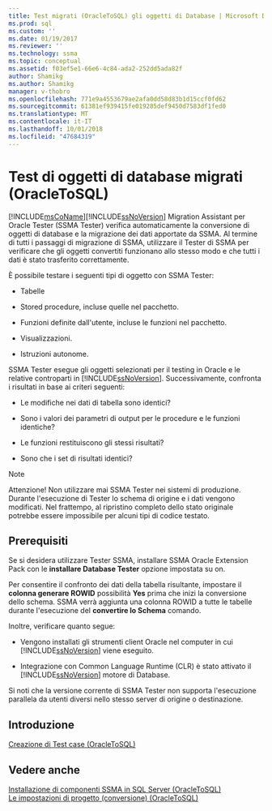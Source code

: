 ```yaml
---
title: Test migrati (OracleToSQL) gli oggetti di Database | Microsoft Docs
ms.prod: sql
ms.custom: ''
ms.date: 01/19/2017
ms.reviewer: ''
ms.technology: ssma
ms.topic: conceptual
ms.assetid: f03ef5e1-66e6-4c84-ada2-252dd5ada82f
author: Shamikg
ms.author: Shamikg
manager: v-thobro
ms.openlocfilehash: 771e9a4553679ae2afa0dd58d83b1d15ccf0fd62
ms.sourcegitcommit: 61381ef939415fe019285def9450d7583df1fed0
ms.translationtype: MT
ms.contentlocale: it-IT
ms.lasthandoff: 10/01/2018
ms.locfileid: "47684319"
---
```

# <a name="testing-migrated-database-objects-oracletosql"></a>Test di oggetti di database migrati (OracleToSQL)
[!INCLUDE[msCoName](../../includes/msconame_md.md)][!INCLUDE[ssNoVersion](../../includes/ssnoversion-md.md)] Migration Assistant per Oracle Tester (SSMA Tester) verifica automaticamente la conversione di oggetti di database e la migrazione dei dati apportate da SSMA. Al termine di tutti i passaggi di migrazione di SSMA, utilizzare il Tester di SSMA per verificare che gli oggetti convertiti funzionano allo stesso modo e che tutti i dati è stato trasferito correttamente.  
  
È possibile testare i seguenti tipi di oggetto con SSMA Tester:  
  
-   Tabelle  
  
-   Stored procedure, incluse quelle nel pacchetto.  
  
-   Funzioni definite dall'utente, incluse le funzioni nel pacchetto.  
  
-   Visualizzazioni.  
  
-   Istruzioni autonome.  
  
SSMA Tester esegue gli oggetti selezionati per il testing in Oracle e le relative controparti in [!INCLUDE[ssNoVersion](../../includes/ssnoversion-md.md)]. Successivamente, confronta i risultati in base ai criteri seguenti:  
  
-   Le modifiche nei dati di tabella sono identici?  
  
-   Sono i valori dei parametri di output per le procedure e le funzioni identiche?  
  
-   Le funzioni restituiscono gli stessi risultati?  
  
-   Sono che i set di risultati identici?  
  
> [!NOTE]  
> Attenzione! Non utilizzare mai SSMA Tester nei sistemi di produzione. Durante l'esecuzione di Tester lo schema di origine e i dati vengono modificati. Nel frattempo, al ripristino completo dello stato originale potrebbe essere impossibile per alcuni tipi di codice testato.  
  
## <a name="prerequisites"></a>Prerequisiti  
Se si desidera utilizzare Tester SSMA, installare SSMA Oracle Extension Pack con le **installare Database Tester** opzione impostata su on.  
  
Per consentire il confronto dei dati della tabella risultante, impostare il **colonna generare ROWID** possibilità **Yes** prima che inizi la conversione dello schema. SSMA verrà aggiunta una colonna ROWID a tutte le tabelle durante l'esecuzione del **convertire lo Schema** comando.  
  
Inoltre, verificare quanto segue:  
  
-   Vengono installati gli strumenti client Oracle nel computer in cui [!INCLUDE[ssNoVersion](../../includes/ssnoversion-md.md)] viene eseguito.  
  
-   Integrazione con Common Language Runtime (CLR) è stato attivato il [!INCLUDE[ssNoVersion](../../includes/ssnoversion-md.md)] motore di Database.  
  
Si noti che la versione corrente di SSMA Tester non supporta l'esecuzione parallela da utenti diversi nello stesso server di origine o destinazione.  
  
## <a name="getting-started"></a>Introduzione  
[Creazione di Test case &#40;OracleToSQL&#41;](../../ssma/oracle/creating-test-cases-oracletosql.md)  
  
## <a name="see-also"></a>Vedere anche  
[Installazione di componenti SSMA in SQL Server &#40;OracleToSQL&#41;](../../ssma/oracle/installing-ssma-components-on-sql-server-oracletosql.md)  
[Le impostazioni di progetto &#40;conversione&#41; &#40;OracleToSQL&#41;](../../ssma/oracle/project-settings-conversion-oracletosql.md)  
  
